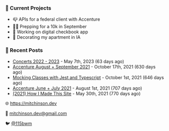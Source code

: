 ### 📌 Current Projects
- 📪 APIs for a federal client with Accenture
- 🏃🏼 Prepping for a 10k in September
- 🤑 Working on digital checkbook app
- 🏡 Decorating my apartment in IA

### 📝 Recent Posts

- [Concerts 2022 - 2023](https://blog.mitchinson.dev/concerts-2023) - May 7th, 2023 (63 days ago)
- [Accenture August + September 2021](https://blog.mitchinson.dev/pillar/aug-sep-21) - October 17th, 2021 (630 days ago)
- [Mocking Classes with Jest and Typescript](https://blog.mitchinson.dev/jest-typescript-mocks) - October 1st, 2021 (646 days ago)
- [Accenture June + July 2021](https://blog.mitchinson.dev/pillar/june-july-21) - August 1st, 2021 (707 days ago)
- [(2021) How I Made This Site](https://blog.mitchinson.dev/About-This-Site) - May 30th, 2021 (770 days ago)

🌐 https://mitchinson.dev

💌 mitchinson.dev@gmail.com

🐦 [@115bwm](https://twitter.com/115bwm)